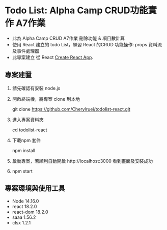 # Todo List: Alpha Camp CRUD功能實作 A7作業

-  此為 Alpha Camp CRUD A7作業 刪除功能 & 項目數計算
-  使用 React 建立的 todo List，練習 React 的CRUD 功能操作: props 資料流及事件處理器
-  此專案建立 從 React [Create React App](https://github.com/facebook/create-react-app).

## 專案建置

1. 請先確認有安裝 node.js

2. 開啟終端機，將專案 clone 到本地

   git clone https://github.com/Cherylruei/todolist-react.git

3. 進入專案資料夾
   
   cd todolist-react

4. 下載npm 套件

   npm install

5. 啟動專案，若順利自動開啟 http://localhost:3000 看到畫面及安裝成功

6. npm start

## 專案環境與使用工具

- Node 14.16.0
- react 18.2.0
- react-dom 18.2.0
- saaa 1.56.2
- clsx 1.2.1
